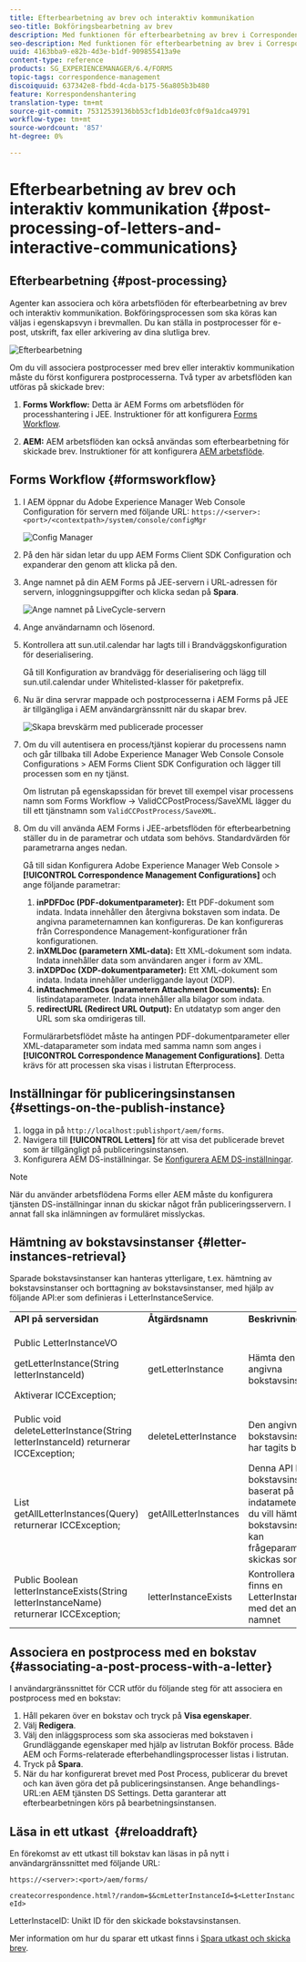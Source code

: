 ```yaml
---
title: Efterbearbetning av brev och interaktiv kommunikation
seo-title: Bokföringsbearbetning av brev
description: Med funktionen för efterbearbetning av brev i Correspondence Management kan ni skapa AEM- och Forms-postprocesser, som utskrift och e-post, och integrera dem med era brev.
seo-description: Med funktionen för efterbearbetning av brev i Correspondence Management kan ni skapa AEM- och Forms-postprocesser, som utskrift och e-post, och integrera dem med era brev.
uuid: 4163bba9-e82b-4d3e-b1df-909855413a9e
content-type: reference
products: SG_EXPERIENCEMANAGER/6.4/FORMS
topic-tags: correspondence-management
discoiquuid: 637342e8-fbdd-4cda-b175-56a805b3b480
feature: Korrespondenshantering
translation-type: tm+mt
source-git-commit: 75312539136bb53cf1db1de03fc0f9a1dca49791
workflow-type: tm+mt
source-wordcount: '857'
ht-degree: 0%

---
```



# Efterbearbetning av brev och interaktiv kommunikation {#post-processing-of-letters-and-interactive-communications}

## Efterbearbetning {#post-processing}

Agenter kan associera och köra arbetsflöden för efterbearbetning av brev och interaktiv kommunikation. Bokföringsprocessen som ska köras kan väljas i egenskapsvyn i brevmallen. Du kan ställa in postprocesser för e-post, utskrift, fax eller arkivering av dina slutliga brev.

![Efterbearbetning](assets/ppoverview.png)

Om du vill associera postprocesser med brev eller interaktiv kommunikation måste du först konfigurera postprocesserna. Två typer av arbetsflöden kan utföras på skickade brev:

1. **Forms Workflow:** Detta är AEM Forms om arbetsflöden för processhantering i JEE. Instruktioner för att konfigurera [Forms Workflow](#formsworkflow).

1. **AEM:** AEM arbetsflöden kan också användas som efterbearbetning för skickade brev. Instruktioner för att konfigurera [AEM arbetsflöde](/help/forms/using/aem-forms-workflow.md).

## Forms Workflow {#formsworkflow}

1. I AEM öppnar du Adobe Experience Manager Web Console Configuration för servern med följande URL: `https://<server>:<port>/<contextpath>/system/console/configMgr`

   ![Config Manager](assets/2configmanager-1.png)

1. På den här sidan letar du upp AEM Forms Client SDK Configuration och expanderar den genom att klicka på den.
1. Ange namnet på din AEM Forms på JEE-servern i URL-adressen för servern, inloggningsuppgifter och klicka sedan på **Spara**.

   ![Ange namnet på LiveCycle-servern](assets/1cofigmanager.png)

1. Ange användarnamn och lösenord.
1. Kontrollera att sun.util.calendar har lagts till i Brandväggskonfiguration för deserialisering.

   Gå till Konfiguration av brandvägg för deserialisering och lägg till sun.util.calendar under Whitelisted-klasser för paketprefix.

1. Nu är dina servrar mappade och postprocesserna i AEM Forms på JEE är tillgängliga i AEM användargränssnitt när du skapar brev.

   ![Skapa brevskärm med publicerade processer](assets/0configmanager.png)

1. Om du vill autentisera en process/tjänst kopierar du processens namn och går tillbaka till Adobe Experience Manager Web Console Console Configurations > AEM Forms Client SDK Configuration och lägger till processen som en ny tjänst.

   Om listrutan på egenskapssidan för brevet till exempel visar processens namn som Forms Workflow -> ValidCCPostProcess/SaveXML lägger du till ett tjänstnamn som `ValidCCPostProcess/SaveXML`.

1. Om du vill använda AEM Forms i JEE-arbetsflöden för efterbearbetning ställer du in de parametrar och utdata som behövs. Standardvärden för parametrarna anges nedan.

   Gå till sidan Konfigurera Adobe Experience Manager Web Console > **[!UICONTROL Correspondence Management Configurations]** och ange följande parametrar:

   1. **inPDFDoc (PDF-dokumentparameter):** Ett PDF-dokument som indata. Indata innehåller den återgivna bokstaven som indata. De angivna parameternamnen kan konfigureras. De kan konfigureras från Correspondence Management-konfigurationer från konfigurationen.
   1. **inXMLDoc (parametern XML-data):** Ett XML-dokument som indata. Indata innehåller data som användaren anger i form av XML.
   1. **inXDPDoc (XDP-dokumentparameter):** Ett XML-dokument som indata. Indata innehåller underliggande layout (XDP).
   1. **inAttachmentDocs (parametern Attachment Documents):** En listindataparameter. Indata innehåller alla bilagor som indata.
   1. **redirectURL (Redirect URL Output):** En utdatatyp som anger den URL som ska omdirigeras till.

   Formulärarbetsflödet måste ha antingen PDF-dokumentparameter eller XML-dataparameter som indata med samma namn som anges i **[!UICONTROL Correspondence Management Configurations]**. Detta krävs för att processen ska visas i listrutan Efterprocess.

## Inställningar för publiceringsinstansen {#settings-on-the-publish-instance}

1. logga in på `http://localhost:publishport/aem/forms`.
1. Navigera till **[!UICONTROL Letters]** för att visa det publicerade brevet som är tillgängligt på publiceringsinstansen.
1. Konfigurera AEM DS-inställningar. Se [Konfigurera AEM DS-inställningar](/help/forms/using/configuring-the-processing-server-url-.md).

>[!NOTE]
>
>När du använder arbetsflödena Forms eller AEM måste du konfigurera tjänsten DS-inställningar innan du skickar något från publiceringsservern. I annat fall ska inlämningen av formuläret misslyckas.

## Hämtning av bokstavsinstanser {#letter-instances-retrieval}

Sparade bokstavsinstanser kan hanteras ytterligare, t.ex. hämtning av bokstavsinstanser och borttagning av bokstavsinstanser, med hjälp av följande API:er som definieras i LetterInstanceService.

<table> 
 <tbody> 
  <tr> 
   <td><strong>API på serversidan</strong></td> 
   <td><strong>Åtgärdsnamn</strong></td> 
   <td><strong>Beskrivning</strong></td> 
  </tr> 
  <tr> 
   <td><p>Public LetterInstanceVO</p> <p>getLetterInstance(String letterInstanceId)</p> <p>Aktiverar ICCException; </p> </td> 
   <td>getLetterInstance</td> 
   <td>Hämta den angivna bokstavsinstansen </td> 
  </tr> 
  <tr> 
   <td>Public void deleteLetterInstance(String letterInstanceId) returnerar ICCException; </td> 
   <td>deleteLetterInstance </td> 
   <td>Den angivna bokstavsinstansen har tagits bort </td> 
  </tr> 
  <tr> 
   <td>List getAllLetterInstances(Query) returnerar ICCException; </td> 
   <td>getAllLetterInstances </td> 
   <td>Denna API hämtar bokstavsinstanser baserat på indatametern. Om du vill hämta alla bokstavsinstanser kan frågeparametern skickas som null.<br /> </td> 
  </tr> 
  <tr> 
   <td>Public Boolean letterInstanceExists(String letterInstanceName) returnerar ICCException; </td> 
   <td>letterInstanceExists </td> 
   <td>Kontrollera om det finns en LetterInstance med det angivna namnet </td> 
  </tr> 
 </tbody> 
</table>

## Associera en postprocess med en bokstav {#associating-a-post-process-with-a-letter}

I användargränssnittet för CCR utför du följande steg för att associera en postprocess med en bokstav:

1. Håll pekaren över en bokstav och tryck på **Visa egenskaper**.
1. Välj **Redigera**.
1. Välj den inläggsprocess som ska associeras med bokstaven i Grundläggande egenskaper med hjälp av listrutan Bokför process. Både AEM och Forms-relaterade efterbehandlingsprocesser listas i listrutan.
1. Tryck på **Spara**.
1. När du har konfigurerat brevet med Post Process, publicerar du brevet och kan även göra det på publiceringsinstansen. Ange behandlings-URL:en AEM tjänsten DS Settings. Detta garanterar att efterbearbetningen körs på bearbetningsinstansen.

## Läsa in ett utkast  {#reloaddraft}

En förekomst av ett utkast till bokstav kan läsas in på nytt i användargränssnittet med följande URL:

`https://<server>:<port>/aem/forms/`

`createcorrespondence.html?/random=$&cmLetterInstanceId=$<LetterInstanceId>`

LetterInstaceID: Unikt ID för den skickade bokstavsinstansen.

Mer information om hur du sparar ett utkast finns i [Spara utkast och skicka brev](/help/forms/using/create-correspondence.md#savingdrafts).
